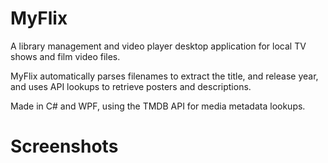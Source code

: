 # MyFlix

A library management and video player desktop application for local TV shows and film video files. 

MyFlix automatically parses filenames to extract the title, and release year, and uses API lookups to retrieve posters and descriptions. 

Made in C# and WPF, using the TMDB API for media metadata lookups.

# Screenshots
